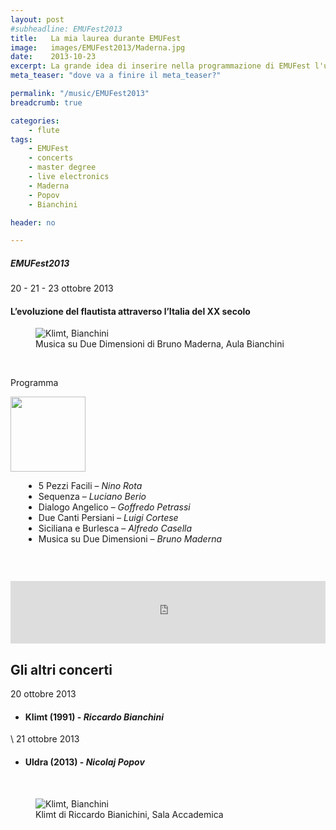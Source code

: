 ```yaml
---
layout: post
#subheadline: EMUFest2013
title:   La mia laurea durante EMUFest
image:   images/EMUFest2013/Maderna.jpg
date:    2013-10-23
excerpt: La grande idea di inserire nella programmazione di EMUFest l'ultima prova della mia laurea.
meta_teaser: "dove va a finire il meta_teaser?"

permalink: "/music/EMUFest2013"
breadcrumb: true

categories:
    - flute
tags:
    - EMUFest
    - concerts
    - master degree
    - live electronics
    - Maderna
    - Popov
    - Bianchini

header: no

---
```

##### EMUFest2013
20 - 21 - 23 ottobre 2013

#### L’evoluzione del flautista attraverso l’Italia del XX secolo

<figure>
  <img src="{{ site.url }}/images/EMUFest2013/Maderna.jpg" alt="Klimt, Bianchini">
  <figcaption>Musica su Due Dimensioni di Bruno Maderna, Aula Bianchini</figcaption>
</figure>

<p><br></p>

  <p align="left">
  Programma
  </p>

<div class="row">
  <div class="large-3 columns">
    <a href="{{ site.url }}/pdf/programma_LaureaCons.pdf" target="_blank"><img src="{{ site.url }}/images/EMUFest2013/programmaLaurea.jpg" width="120"></a>
  </div>
  <div class="large-9 columns">
  <p><br></p>
  <ul type="disc">
   <li> 5 Pezzi Facili – <em>Nino Rota</em></li>
   <li> Sequenza – <em>Luciano Berio</em></li>
   <li> Dialogo Angelico – <em>Goffredo Petrassi</em></li>
   <li> Due Canti Persiani – <em>Luigi Cortese</em></li>
   <li> Siciliana e Burlesca – <em>Alfredo Casella</em></li>
   <li> Musica su Due Dimensioni – <em>Bruno Maderna</em></li>
 </ul>
  </div>
</div>

<p><br></p>

<iframe width="100%" height="100" scrolling="no" frameborder="no" src="https://w.soundcloud.com/player/?url=https%3A//api.soundcloud.com/tracks/232917153&amp;color=9d45b2&amp;auto_play=false&amp;hide_related=false&amp;show_comments=true&amp;show_user=true&amp;show_reposts=false"></iframe>

## Gli altri concerti

20 ottobre 2013

* #### Klimt (1991) - *Riccardo Bianchini*

\\
21 ottobre 2013

* #### Uldra (2013) - *Nicolaj Popov*

<p><br></p>

<figure>
  <img src="{{ site.url }}/images/EMUFest2013/Bianchini.jpg" alt="Klimt, Bianchini">
  <figcaption>Klimt di Riccardo Bianichini, Sala Accademica</figcaption>
</figure>

